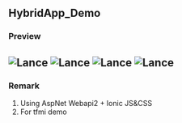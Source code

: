 ## HybridApp_Demo
### Preview
![Lance](http://portal.wegames.tw/tfmi_01.png)
![Lance](http://portal.wegames.tw/tfmi_02.png)
![Lance](http://portal.wegames.tw/tfmi_03.png)
![Lance](http://portal.wegames.tw/tfmi_04.png)
--
### Remark
1. Using AspNet Webapi2 + Ionic JS&CSS
2. For tfmi demo
 
